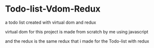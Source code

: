 # Todo-list-Vdom-Redux

a todo list created with virtual dom and redux

virtual dom for this project is made from scratch by me using javascript

and the redux is the same redux that i made for the Todo-list with redux
